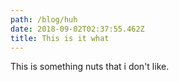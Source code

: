 ```yaml
---
path: /blog/huh
date: 2018-09-02T02:37:55.462Z
title: This is it what
---
```

This is something nuts that i don't like.
